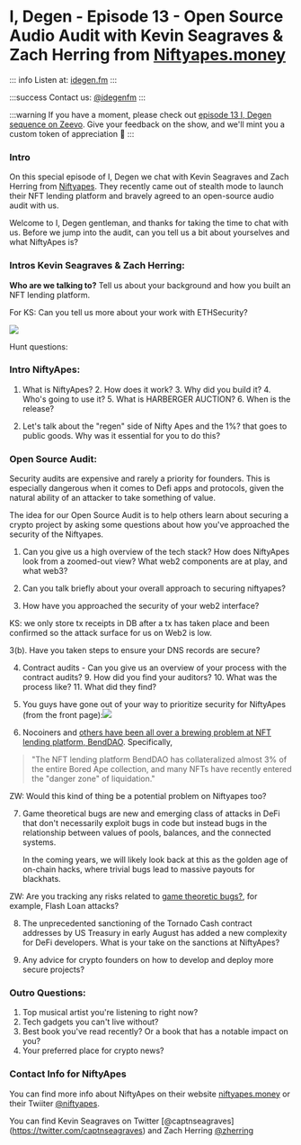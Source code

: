 # I, Degen - Episode 13 - Open Source Audio Audit with Kevin Seagraves & Zach Herring from [Niftyapes.money](https://niftyapes.money)

::: info
Listen at: [idegen.fm](https://idegen.fm/episodes/e13-niftyapes-open-source-audit-w-kevin-seagraves-zach-herring-9-1-2022) 
:::

:::success
Contact us: [@idegenfm](https://twitter.com/idegenfm)
:::

:::warning
If you have a moment, please check out [episode 13 I, Degen sequence on Zeevo](https://app.zeevo.co/dashboard/sequences/fcd99246-7fc2-4467-802a-d73576bc28c5). Give your feedback on the show, and we'll mint you a custom token of appreciation 🙏
:::

### Intro
On this special episode of I, Degen we chat with Kevin Seagraves and Zach Herring from [Niftyapes](https://www.niftyapes.money/). They recently came out of stealth mode to launch their NFT lending platform and bravely agreed to an open-source audio audit with us.  

Welcome to I, Degen gentleman, and thanks for taking the time to chat with us. Before we jump into the audit, can you tell us a bit about yourselves and what NiftyApes is? 

### Intros Kevin Seagraves & Zach Herring:
**Who are we talking to?**
Tell us about your background and how you built an NFT lending platform.

For KS: Can you tell us more about your work with ETHSecurity? 

![](https://hackmd.io/_uploads/ryOGVisJo.png)

Hunt questions: 

### Intro NiftyApes: 
1. What is NiftyApes? 
	2. How does it work? 
	3. Why did you build it?
	4. Who's going to use it?
	5. What is HARBERGER AUCTION?
	6. When is the release?  

2. Let's talk about the "regen" side of Nifty Apes and the 1%? that goes to public goods. Why was it essential for you to do this?
 
### Open Source Audit:

Security audits are expensive and rarely a priority for founders. This is especially dangerous when it comes to Defi apps and protocols, given the natural ability of an attacker to take something of value.

The idea for our Open Source Audit is to help others learn about securing a crypto project by asking some questions about how you've approached the security of the Niftyapes. 

1. Can you give us a high overview of the tech stack? How does NiftyApes look from a zoomed-out view? What web2 components are at play, and what web3?

2. Can you talk briefly about your overall approach to securing niftyapes?

3. How have you approached the security of your web2 interface? 

KS: we only store tx receipts in DB after a tx has taken place and been confirmed so the attack surface for us on Web2 is low.   

3(b). Have you taken steps to ensure your DNS records are secure? 

4. Contract audits - Can you give us an overview of your process with the contract audits? 
	9. How did you find your auditors?
	10. What was the process like? 
	11. What did they find? 

5. You guys have gone out of your way to prioritize security for NiftyApes (from the front page):![](https://hackmd.io/_uploads/H1ldokp1j.png)
   

6. Nocoiners and [others have been all over a brewing problem at NFT lending platform, BendDAO](https://www.coindesk.com/business/2022/08/19/many-bored-ape-nfts-are-in-danger-of-getting-liquidated-as-borrowed-money-comes-back-to-bite/). Specifically, 
> "The NFT lending platform BendDAO has collateralized almost 3% of the entire Bored Ape collection, and many NFTs have recently entered the "danger zone" of liquidation."

ZW: Would this kind of thing be a potential problem on Niftyapes too? 

7. Game theoretical bugs are new and emerging class of attacks in DeFi that don't necessarily exploit bugs in code but instead bugs in the relationship between values of pools, balances, and the connected systems. 

	In the coming years, we will likely look back at this as the golden age of on-chain hacks, where trivial bugs lead to massive payouts for blackhats. 
 
ZW: Are you tracking any risks related to [game theoretic bugs?](https://joranhonig.nl/you-should-look-for-game-theory-bugs/), for example, Flash Loan attacks? 

8. The unprecedented sanctioning of the Tornado Cash contract addresses by US Treasury in early August has added a new complexity for DeFi developers. What is your take on the sanctions at NiftyApes? 

9. Any advice for crypto founders on how to develop and deploy more secure projects? 

### Outro Questions:
1. Top musical artist you're listening to right now?
2. Tech gadgets you can't live without?
3. Best book you've read recently? Or a book that has a notable impact on you? 
4. Your preferred place for crypto news?  

### Contact Info for NiftyApes

You can find more info about NiftyApes on their website [niftyapes.money](https://www.niftyapes.money/) or their Twiiter [@niftyapes](https://twitter.com/niftyapes). 


You can find Kevin Seagraves on Twitter [@captnseagraves] (https://twitter.com/captnseagraves) and Zach Herring [@zherring](https://twitter.com/zherring)




